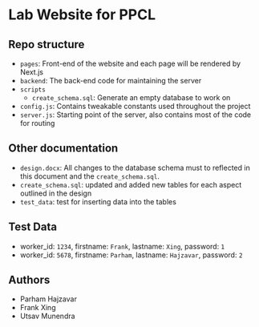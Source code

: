 # Lab Website for PPCL

## Repo structure
* `pages`: Front-end of the website and each page will be rendered by Next.js
* `backend`: The back-end code for maintaining the server
* `scripts`
    * `create_schema.sql`: Generate an empty database to work on
* `config.js`: Contains tweakable constants used throughout the project
* `server.js`: Starting point of the server, also contains most of the code for routing

## Other documentation

* `design.docx`: All changes to the database schema must to reflected in this document
      and the `create_schema.sql`.
* `create_schema.sql`: updated and added new tables for each aspect outlined in the design
* `test_data`: test for inserting data into the tables

## Test Data
* worker_id: `1234`, firstname: `Frank`, lastname: `Xing`, password: `1`
* worker_id: `5678`, firstname: `Parham`, lastname: `Hajzavar`,  password: `2`

## Authors
* Parham Hajzavar
* Frank Xing
* Utsav Munendra